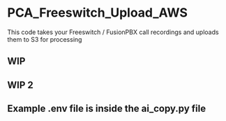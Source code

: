 # PCA_Freeswitch_Upload_AWS
This code takes your Freeswitch / FusionPBX call recordings and uploads them to S3 for processing

## WIP

## WIP 2

## Example .env file is inside the ai_copy.py file
